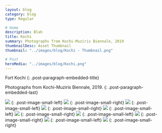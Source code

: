 ```yaml
---
layout: blog
category: blog
type: Regular

# Home
description: Blah
title: Kochi
summary: Photographs from Kochi-Muziris Biennale, 2019
thumbnailDesc: Asset Thumbnail
thumbnail: "../images/blog/Kochi - Thumbnail.png"

# Post
heroMedia: "../images/blog/Kochi.png"
---
```


Fort Kochi
{: .post-paragraph-embedded-title}

Photographs from Kochi-Muziris Biennale, 2019.
{: .post-paragraph-embedded-last}



<img src="https://i.imgur.com/glKP2Cf.jpg">
{: .post-image-small-left} 

<img src="https://i.imgur.com/pT2DlTD.jpg">
{: .post-image-small-right} 



<img src="https://i.imgur.com/cFw2s8t.jpg">
{: .post-image-small-left} 

<img src="https://i.imgur.com/sJSaZ0B.jpg">
{: .post-image-small-right} 



<img src="https://i.imgur.com/60FLZ86.jpg">
{: .post-image-small-left} 

<img src="https://i.imgur.com/TFLClVS.jpg">
{: .post-image-small-right} 



<img src="https://i.imgur.com/7T1lO7u.jpg">
{: .post-image-small-left} 

<img src="https://i.imgur.com/2tU4F2q.jpg">
{: .post-image-small-right} 


<img src="https://i.imgur.com/pz9zPVy.jpg">
{: .post-image-small-left} 

<img src="https://i.imgur.com/qyYnHho.jpg">
{: .post-image-small-right} 














